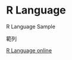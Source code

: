 # R Language

R Language Sample

範列


<a href="http://rextester.com/l/r_online_compiler" target="_blank">R Language online</a>
